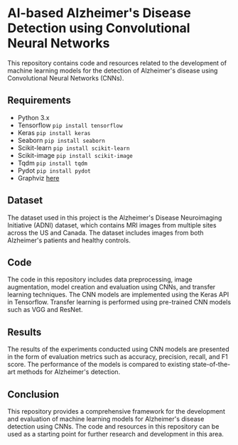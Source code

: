 # AI-based Alzheimer's Disease Detection using Convolutional Neural Networks

This repository contains code and resources related to the development of machine learning models for the detection of Alzheimer's disease using Convolutional Neural Networks (CNNs).

## Requirements
- Python 3.x 
- Tensorflow   ```pip install tensorflow```
- Keras        ```pip install keras```
- Seaborn      ```pip install seaborn```
- Scikit-learn ```pip install scikit-learn```
- Scikit-image ```pip install scikit-image```
- Tqdm         ```pip install tqdm```
- Pydot        ```pip install pydot```
- Graphviz     [here](https://graphviz.gitlab.io/download/)





## Dataset
The dataset used in this project is the Alzheimer's Disease Neuroimaging Initiative (ADNI) dataset, which contains MRI images from multiple sites across the US and Canada. The dataset includes images from both Alzheimer's patients and healthy controls.

## Code
The code in this repository includes data preprocessing, image augmentation, model creation and evaluation using CNNs, and transfer learning techniques. The CNN models are implemented using the Keras API in Tensorflow. Transfer learning is performed using pre-trained CNN models such as VGG and ResNet.

## Results
The results of the experiments conducted using CNN models are presented in the form of evaluation metrics such as accuracy, precision, recall, and F1 score. The performance of the models is compared to existing state-of-the-art methods for Alzheimer's detection.

## Conclusion
This repository provides a comprehensive framework for the development and evaluation of machine learning models for Alzheimer's disease detection using CNNs. The code and resources in this repository can be used as a starting point for further research and development in this area.
